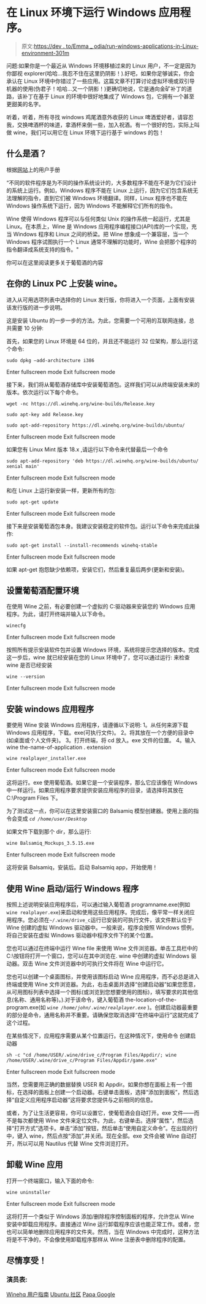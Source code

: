 # 在 Linux 环境下运行 Windows 应用程序。

> 原文:[https://dev . to/Emma _ odia/run-windows-applications-in-Linux-environment-301m](https://dev.to/emma_odia/run-windows-applications-in-linux-environment-301m)

问题:如果你是一个最近从 Windows 环境移植过来的 Linux 用户，不一定是因为你鄙视 explorer(哈哈…我忍不住在这里扔阴影！).好吧，如果你足够诚实，你会承认在 Linux 环境中你错过了一些应用。这篇文章不打算讨论虚拟环境或双引导机器的使用(伪君子！哈哈…又一个阴影！)更确切地说，它是通向金矿补丁的道路，该补丁在基于 Linux 的环境中很好地集成了 Windows 包，它拥有一个甚至更甜美的名字。

听着，听着，所有寻找 windows 鸡尾酒意外收获的 Linux 啤酒爱好者，请容忍我，交换啤酒杯的味道，拿酒杯来倒一些，加入祝酒。有一个很好的包，实际上叫做 wine，我们可以用它在 Linux 环境下运行基于 windows 的包！

## 什么是酒？

根据[网站](https://winehq.org/)上的用户手册

“不同的软件程序是为不同的操作系统设计的，大多数程序不能在不是为它们设计的系统上运行。例如，Windows 程序不能在 Linux 上运行，因为它们包含系统无法理解的指令，直到它们被 Windows 环境翻译。同样，Linux 程序也不能在 Windows 操作系统下运行，因为 Windows 不能解释它们所有的指令。

Wine 使得 Windows 程序可以与任何类似 Unix 的操作系统一起运行，尤其是 Linux。在本质上，Wine 是 Windows 应用程序编程接口(API)库的一个实现，充当 Windows 程序和 Linux 之间的桥梁。把 Wine 想象成一个兼容层，当一个 Windows 程序试图执行一个 Linux 通常不理解的功能时，Wine 会把那个程序的指令翻译成系统支持的指令。"

你可以在这里阅读更多关于葡萄酒的内容

## 在你的 Linux PC 上安装 wine。

进入从可用选项列表中选择你的 Linux 发行版，你将进入一个页面，上面有安装该发行版的进一步说明。

这是安装 Ubuntu 的一步一步的方法。为此，您需要一个可用的互联网连接，总共需要 10 分钟:

首先，如果您的 Linux 环境是 64 位的，并且还不能运行 32 位架构，那么运行这个命令:

```
sudo dpkg –add-architecture i386 
```

Enter fullscreen mode Exit fullscreen mode

接下来，我们将从葡萄酒存储库中安装葡萄酒包。这样我们可以从终端安装未来的版本。依次运行以下每个命令。

```
wget -nc https://dl.winehq.org/wine-builds/Release.key

sudo apt-key add Release.key

sudo apt-add-repository https://dl.winehq.org/wine-builds/ubuntu/ 
```

Enter fullscreen mode Exit fullscreen mode

如果您有 Linux Mint 版本 18.x
,请运行以下命令来代替最后一个命令

```
sudo apt-add-repository 'deb https://dl.winehq.org/wine-builds/ubuntu/ xenial main' 
```

Enter fullscreen mode Exit fullscreen mode

和在 Linux 上运行新安装一样，更新所有的包:

```
sudo apt-get update 
```

Enter fullscreen mode Exit fullscreen mode

接下来是安装葡萄酒包本身。我建议安装稳定的软件包。运行以下命令来完成此操作:

```
sudo apt-get install --install-recommends winehq-stable 
```

Enter fullscreen mode Exit fullscreen mode

如果 apt-get 抱怨缺少依赖项，安装它们，然后重复最后两步(更新和安装)。

## 设置葡萄酒配置环境

在使用 Wine 之前，有必要创建一个虚拟的 C:驱动器来安装您的 Windows 应用程序。为此，请打开终端并输入以下命令。

```
winecfg 
```

Enter fullscreen mode Exit fullscreen mode

按照所有提示安装软件包并设置 Windows 环境，系统将提示您选择的版本。完成这一步后，wine 就已经安装在您的 Linux 环境中了，您可以通过运行:
来检查 wine 是否已经安装

```
wine --version 
```

Enter fullscreen mode Exit fullscreen mode

## 安装 windows 应用程序

要使用 Wine 安装 Windows 应用程序，请遵循以下说明:
1。从任何来源下载 Windows 应用程序，下载。exe(可执行文件)。
2。将其放在一个方便的目录中(如桌面或个人文件夹)。
3。打开终端，将 cd 放入。exe 文件的位置。
4。输入 wine the-name-of-application . extension

```
wine realplayer_installer.exe 
```

Enter fullscreen mode Exit fullscreen mode

这将运行。exe 使用葡萄酒。如果它是一个安装程序，那么它应该像在 Windows 中一样运行。如果应用程序要求提供安装应用程序的目录，请选择将其放在 C:\Program Files 下。

为了测试这一点，你可以在这里安装窗口的 Balsamiq 模型创建器。使用上面的指令会变成
*`cd /home/user/Desktop`*

如果文件下载到那个 dir，那么运行:

```
wine Balsamiq_Mockups_3.5.15.exe 
```

Enter fullscreen mode Exit fullscreen mode

这将安装 Balsamiq，安装后。启动 Balsamiq app，开始使用！

## 使用 Wine 启动/运行 Windows 程序

按照上述说明安装应用程序后，可以通过输入葡萄酒 programname.exe(例如`wine realplayer.exe`)来启动和使用这些应用程序。完成后，像平常一样关闭应用程序。您必须在`~/.wine/drive_c`运行已安装的可执行文件，该文件默认位于 Wine 创建的虚拟 Windows 驱动器中。一般来说，程序会按照 Windows 惯例，将自己安装在虚拟 Windows 驱动器中程序文件下的某个位置。

您也可以通过在终端中运行 Wine file 来使用 Wine 文件浏览器。单击工具栏中的 C:\按钮将打开一个窗口，您可以在其中浏览在. wine 中创建的虚拟 Windows 驱动器。双击 Wine 文件浏览器中的可执行文件将在 Wine 中运行它。

您也可以创建一个桌面图标，并使用该图标启动 Wine 应用程序，而不必总是进入终端或使用 Wine 文件浏览器。为此，右击桌面并选择“创建启动器”如果您愿意，从可用图标列表中选择一个图标(或浏览到您想要使用的图标)，填写要求的其他信息(名称、通用名称等)。).对于该命令，键入葡萄酒 the-location-of-the-program.exe(如 *`wine /home/john/.wine/realplayer.exe`* )。创建启动器最重要的部分是命令，通用名称并不重要。请确保您取消选择“在终端中运行”这就完成了这个过程。

在某些情况下，应用程序需要从某个位置运行。在这种情况下，使用命令
创建启动器

```
sh -c "cd /home/USER/.wine/drive_c/Program Files/Appdir/; wine /home/USER/.wine/drive_c/Program Files/Appdir/game.exe" 
```

Enter fullscreen mode Exit fullscreen mode

当然，您需要用正确的数据替换 USER 和 Appdir。如果你想在面板上有一个图标，在选择的面板上创建一个启动器。右键单击面板，选择“添加到面板”，然后选择“自定义应用程序启动器”这将要求您提供与之前相同的信息。

或者，为了让生活更容易，你可以设置它，使葡萄酒会自动打开。exe 文件——而不是每次都使用 Wine 文件来定位文件。为此，右键单击。选择“属性”，然后选择“打开方式”选项卡。单击“添加”按钮，然后单击“使用自定义命令”。在出现的行中，键入 wine，然后点按“添加”,并关闭。现在全部。exe 文件会被 Wine 自动打开，所以可以用 Nautilus 代替 Wine 文件浏览打开。

## 卸载 Wine 应用

打开一个终端窗口，输入下面的命令:

```
wine uninstaller 
```

Enter fullscreen mode Exit fullscreen mode

这将打开一个类似于 Windows 添加/删除程序控制面板的程序，允许您从 Wine 安装中卸载应用程序。直接通过 Wine 运行卸载程序应该也能正常工作。或者，您也可以简单地删除应用程序的文件夹。然而，当在 Windows 中完成时，这种方法将是不干净的，不会像使用卸载程序那样从 Wine 注册表中删除程序的配置。

## 尽情享受！

### **演员表:**

[Winehq 用户指南](https://wiki.winehq.org/Wine_User%27s_Guide#What_is_Wine.3F)
[Ubuntu 社区](https://help.ubuntu.com/community/Wine)
[Papa Google](http://google.com)